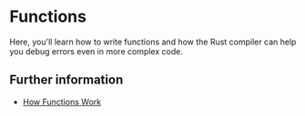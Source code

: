 # Functions

Here, you'll learn how to write functions and how the Rust compiler can help you debug errors even
in more complex code.

## Further information

- [How Functions Work](https://doc.rust-lang.org/stable/book/ch03-03-how-functions-work.html)
